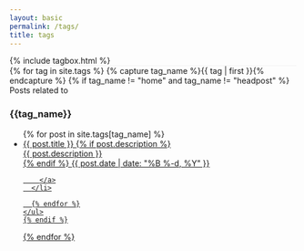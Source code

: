 ```yaml
---
layout: basic
permalink: /tags/
title: tags
---
```


<head>
<style>
  .content-wrapper{
     max-width:100% !important;
     padding: 20px 5vw;
   }
</style>
<script src = "/js/greensock/TweenMax.min.js"></script>

</head>

<link href="/css/category.css" rel="stylesheet">

  <div class="row">
  <div class="col-sm-4">
    <aside class='tagbox-wrapper negative'>
         {% include tagbox.html %}
     </aside>
  </div>
    <div class="col-sm-8 tag-content-wrapper negative" style="border-top: 1px solid #f1f1f1 ">
      {% for tag in site.tags %}
      {% capture tag_name %}{{ tag | first }}{% endcapture %}
      {% if tag_name != "home" and tag_name != "headpost" %}
      <div class="tag_name MT30">
        <span>Posts related to </span><h3>{{tag_name}} </h3>
      </div>
      <ul class="postlist">
        {% for post in site.tags[tag_name] %}
        <li class="post">
          <a href="{{ post.url | prepend: site.baseurl }}" >
          <div class="row">
            <span class="tit col-sm-12"   {% if post.subtitle %} title="{{ post.subtitle }}" {% endif %}>
              {{ post.title }}
            </span>
              {% if post.description %}
              <div class='col-sm-8'>
              <span class="post-description">
                {{ post.description }}
              </span>
            </div>
            {% endif %}
            <span class="date col-sm-4">
               {{ post.date | date: "%B %-d, %Y" }}
            </span>
          </div>

        </a>
      </li>

      {% endfor %}
    </ul>
    {% endif %}

{% endfor %}<!-- <p class="subtitle">Posts related to: {{ page.title }}</p>
-->

</div>
</div>
</div>

</body>

